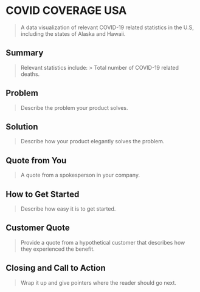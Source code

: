# COVID COVERAGE USA #
  > A data visualization of relevant COVID-19 related statistics in the U.S, including the states of Alaska and Hawaii.


## Summary ##
  > Relevant statistics include:
    > Total number of COVID-19 related deaths. 

## Problem ##
  > Describe the problem your product solves.

## Solution ##
  > Describe how your product elegantly solves the problem.

## Quote from You ##
  > A quote from a spokesperson in your company.

## How to Get Started ##
  > Describe how easy it is to get started.

## Customer Quote ##
  > Provide a quote from a hypothetical customer that describes how they experienced the benefit.

## Closing and Call to Action ##
  > Wrap it up and give pointers where the reader should go next.
